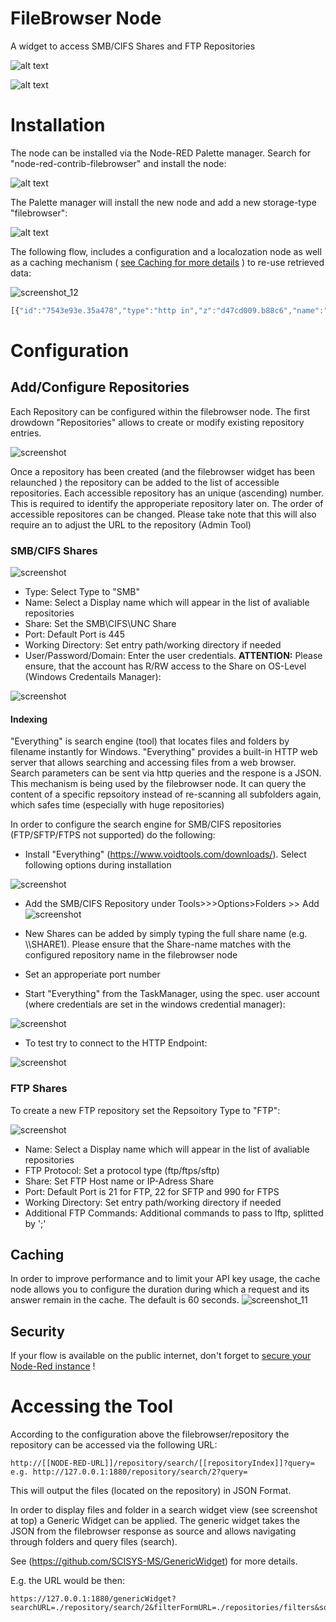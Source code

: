 # FileBrowser Node 
A widget to access SMB/CIFS Shares and FTP Repositories 


![alt text](https://user-images.githubusercontent.com/35899018/49729734-94f19180-fc76-11e8-80b1-7843598d96fe.png)


![alt text](https://user-images.githubusercontent.com/35899018/49740659-050f1000-fc95-11e8-87c3-ca98f13961a7.png)



# Installation
The node can be installed via the Node-RED Palette manager. Search for "node-red-contrib-filebrowser" and install the node: 

![alt text](https://user-images.githubusercontent.com/35899018/49729747-9c189f80-fc76-11e8-9854-5e77f45b23b5.png)

The Palette manager will install the new node and add a new storage-type "filebrowser":

![alt text](https://user-images.githubusercontent.com/35899018/49730307-42b17000-fc78-11e8-94b8-aff7fe2ee755.png)


The following flow, includes a configuration and a localozation node as well as a caching mechanism ( [see Caching for more details](#Caching) ) to re-use retrieved data:

![screenshot_12](https://user-images.githubusercontent.com/35899018/49739330-efe4b200-fc91-11e8-9c3c-b1287486fbc5.png)

```javascript
[{"id":"7543e93e.35a478","type":"http in","z":"d47cd009.b88c6","name":"","url":"/repositories/filters","method":"get","upload":false,"swaggerDoc":"","x":480,"y":380,"wires":[["a1ef4034.4952e"]]},{"id":"a1ef4034.4952e","type":"template","z":"d47cd009.b88c6","name":"params page","field":"payload","fieldType":"msg","format":"handlebars","syntax":"mustache","template":"<form class=\"ui form\">\n\n  <div class=\"ui toggle checkbox\">\n      <input name=\"useFulltext\" type=\"checkbox\" checked=\"checked\">\n      <label>{{flow.LOCALIZED.useIndex}}</label>\n     \n    </div>\n\n <div></div>\n\n   <div class=\"field\">\n      <label>{{flow.LOCALIZED.itemType}}</label>\n      <select name=\"itemType\" class=\"ui dropdown\">\n         <option value=\"all\" selected=\"selected\">{{flow.LOCALIZED.itemAll}}</option>\n         <option value=\"folder\">{{flow.LOCALIZED.itemFolder}}</option>\n         <option value=\"file\">{{flow.LOCALIZED.itemFile}}</option>\n      </select>\n   </div>\n \n   <div class=\"field\">\n      <label>{{flow.LOCALIZED.maxResults}}</label>\n      <select name=\"maxResults\" class=\"ui dropdown\">\n         <option value=\"30\" selected=\"selected\">30</option>\n         <option value=\"50\">50</option>\n         <option value=\"100\">100</option>\n         <option value=\"*\">*</option>\n \n      </select>\n   </div>\n\n</form>","output":"str","x":870,"y":380,"wires":[["ff48f5df.fb2868"]]},{"id":"ff48f5df.fb2868","type":"http response","z":"d47cd009.b88c6","name":"","statusCode":"","headers":{},"x":1330,"y":380,"wires":[]},{"id":"b75c4b52.2b0078","type":"http in","z":"d47cd009.b88c6","name":"","url":"/repositories/sort","method":"get","upload":false,"swaggerDoc":"","x":480,"y":420,"wires":[["f4659889.6dd9e8"]]},{"id":"f4659889.6dd9e8","type":"template","z":"d47cd009.b88c6","name":"params page","field":"payload","fieldType":"msg","format":"handlebars","syntax":"mustache","template":"<form class=\"ui form\">\n   <div class=\"field\">\n      <label>{{flow.LOCALIZED.sort}}</label>\n      <select name=\"order\" class=\"ui dropdown\">\n        <option value=\"lastmod\">{{flow.LOCALIZED.sort_default}}</option>\n         <option value=\"lastmod\">{{flow.LOCALIZED.sort_date}}</option>\n         <option value=\"name\">{{flow.LOCALIZED.sort_title}}</option>\n         <option value=\"size\">{{flow.LOCALIZED.sort_size}}</option>\n         <option value=\"type\">{{flow.LOCALIZED.sort_type}}</option>\n      </select>\n   </div>\n   \n   <div class=\"field\">\n      <label>{{flow.LOCALIZED.sortOrder}}</label>\n      <select name=\"sortorder\" class=\"ui dropdown\">\n         <option value=\"asc\">{{flow.LOCALIZED.sortOrderAsc}}</option>\n         <option value=\"desc\">{{flow.LOCALIZED.sortOrderDesc}}</option>\n      </select>\n   </div>\n</form>\n\n\n\n","output":"str","x":870,"y":420,"wires":[["55c2095.052a1f8"]]},{"id":"55c2095.052a1f8","type":"http response","z":"d47cd009.b88c6","name":"","statusCode":"","headers":{},"x":1330,"y":420,"wires":[]},{"id":"398813d3.21f60c","type":"inject","z":"d47cd009.b88c6","name":"Once","topic":"","payload":"","payloadType":"date","repeat":"","crontab":"","once":true,"onceDelay":"0.1","x":450,"y":140,"wires":[["e493f167.4baa5"]]},{"id":"e493f167.4baa5","type":"function","z":"d47cd009.b88c6","name":"Localization","func":"var localization = {\n    \"en_EN\": {\n        \"useIndex\" : \"Use fulltext index\",\n        \"maxResults\": \"Results per page\",\n        \"itemType\"  : \"Item type\",\n        \"itemAll\"   : \"All\",\n        \"itemFolder\" : \"Folder\",\n        \"itemFile\" : \"File\",\n        \"sort\":\"Sort by\",\n        \"sort_default\": \"Default\",\n        \"sort_date\":\"Date\",\n        \"sort_type\":\"Type\",\n        \"sort_size\":\"Size\",\n        \"sort_title\":\"Name\",\n        \"sortOrder\" : \"Sort order\",\n        \"sortOrderAsc\" : \"Ascending\",\n        \"sortOrderDesc\" : \"Descending\",\n       \n    },\n    \"de_DE\": {\n        \"useIndex\" : \"Volltextsuche verwenden\",\n        \"maxResults\": \"Ergebnisse pro Seite\",\n        \"itemType\"  : \"Typ\",\n        \"itemAll\"   : \"Alle\",\n        \"itemFolder\" : \"Verzeichnisse\",\n        \"itemFile\" : \"Dateien\",\n        \"sort\":\"Soriteren nach\",\n        \"sort_default\": \"Standart\",\n        \"sort_date\":\"Datum\",\n        \"sort_type\":\"Typ\",\n        \"sort_size\":\"Größe\",\n        \"sort_title\":\"Name\",\n        \"sortOrder\" : \"Sortiereihenfolge\",\n        \"sortOrderAsc\" : \"aufsteigend\",\n        \"sortOrderDesc\" : \"absteigend\",\n    },\n    \"fr_FR\": {\n        \"useIndex\" : \" Use fulltext index\",\n        \"maxResults\": \"Results per page\",\n        \"license\": \"License\",\n        \"ignore\": \"Ignore\",\n        \"lang\": \"Relevance language\",\n        \"lang_ar\": \"Arabic\",\n        \"lang_bg\": \"Bulgarian\",\n        \"lang_da\": \"Dänisch\",\n        \"lang_nl\": \"Niederländisch, Flämisch\",\n        \"lang_en\": \"Englisch\",\n        \"lang_fr\": \"Französisch\",\n        \"lang_de\": \"Deutsch\",\n        \"lang_es\": \"Spanisch\",\n        \"sort\":\"Sort by\",\n        \"sort_date\":\"Date\",\n        \"sort_type\":\"Rating\",\n        \"sort_size\":\"Video count\",\n        \"sort_title\":\"Title\",\n    }\n}\nvar language = flow.get(\"LANGUAGE\");\nvar localized = localization[language];\nflow.set(\"LOCALIZED\", localized);\n","outputs":1,"noerr":0,"x":590,"y":140,"wires":[[]]},{"id":"65b43013.6c2e5","type":"config","z":"d47cd009.b88c6","name":"CONFIG","properties":[{"p":"LANGUAGE","pt":"flow","to":"de_DE","tot":"str"},{"p":"OPENMEDIA_MAPPING","pt":"flow","to":"{\"templateId\":{\"default\":1388635,\"audio\":1388637,\"image\":1388639,\"video\":1388638},\"poolId\":101,\"folderId\":22219,\"systemId\":\"6290b86c-3cdd-4d52-8340-df3b9bf2aa15\",\"OMISCommandAfterCreation\":{\"pluginID\":123,\"commandID\":132},\"fields\":{\"title\":8,\"id\":3201,\"url\":401}}","tot":"json"},{"p":"FULLTEXTENGINE_URL","pt":"flow","to":"http://127.0.0.1:8090","tot":"str"}],"active":true,"x":460,"y":200,"wires":[]},{"id":"6a14dbab.4a3524","type":"http response","z":"d47cd009.b88c6","name":"","statusCode":"200","headers":{},"x":1560,"y":180,"wires":[]},{"id":"58b374dd.9f2b1c","type":"filebrowser in","z":"d47cd009.b88c6","filebrowser":"da48aead.84bd3","rules":[{"t":"da48aead.84bd3"},{"t":null}],"x":1110,"y":280,"wires":[["2862d76b.9b2a58"]]},{"id":"2862d76b.9b2a58","type":"function","z":"d47cd009.b88c6","name":"Pivot format","func":"var responseData = msg.payload;\nvar OPENMEDIA_MAPPING = flow.get(\"OPENMEDIA_MAPPING\");\n//we have to regenerate the fullpath for each item in the breadcrumb\n\n\nvar breadcrumb = [];\n    for (i=0;i<msg.fullPath.length;i++){\n        breadcrumb.push({\n                name:msg.fullPath[i].name,\n                payload:{\n                 remotePath: msg.fullPath[i].remotePath,\n                 fullPath: msg.fullPath.slice(0, i+1)\n             },\n             active:(i<msg.fullPath.length -1) ? false:true\n            })     \n    }\n\n\n\n\nmsg.payload = {\n  resultCount: responseData.items.length + \" results\",\n  navigation: {\n    breadcrumb: breadcrumb\n  },\n  dropdown: [],\n  items: []\n};\n\n\n\nif (responseData.items.length > 0) {\n    responseData.items =  sortResults(responseData, msg.sort, msg.sort_ascending);\n    node.warn(responseData);\n  for (var i = 0; i < responseData.items.length; i++) {\n      var type = responseData.items[i].type;\n      var mime = responseData.items[i].mime;\n      var iconName = \"file\"; // default icon \n      var destTempateType = \"default\";\n  if  (mime) {\n    if (mime.startsWith(\"audio\")) {\n        iconName = \"music\";\n        destTempateType =\"audio\"\n    }\n    if (mime.startsWith(\"video\")) {\n        iconName = \"video\"; \n        destTempateType =\"video\"\n    }\n    if (mime.startsWith(\"image\")) {\n        iconName = \"image\";   \n        destTempateType =\"image\"\n    }\n  }\n      \n    msg.payload.items.push({\n      key: responseData.items[i].id.videoId,\n      rawData: responseData.items[i],\n      presentation: {\n        title: responseData.items[i].name,\n        iconName: type===\"folder\" ? \"folder\" : iconName,\n        \n        iconColor:  type===\"folder\" ? \"yellow\" : \"grey\",\n        mediaType: null,\n    //    thumbnail: responseData.items[i].snippet.thumbnails.medium.url,\n    //    highres: responseData.items[i].snippet.thumbnails.high.url,\n        meta: [\n          {\n            name: \"Type\",\n            value: type===\"folder\" ? \"FOLDER\" : responseData.items[i].filename.split(\".\").pop().toUpperCase(),\n            icon: null\n          },\n          {\n            name: \"Last modified\",\n            value: timeAgo(responseData.items[i].lastmod),\n            icon: \"clock\"\n          },\n          {\n            name: \"Size\",\n           value: formattedSize(responseData.items[i].size),\n            icon: null\n          }\n          \n          \n        ]\n      },\n      navigation: {\n        type: type===\"folder\" ?\"query\" : \"external\", // possible value: external then value must be a string self, query must be a JSON object, openmedia\n         payload: type===\"folder\" ? {\n             remotePath: responseData.items[i].id,\n             fullPath: msg.fullPath.concat(\n                 {\n                     name:responseData.items[i].name,\n                     remotePath: responseData.items[i].id\n                 })\n         } : responseData.items[i].url\n        //type:\"query\",\n        //value:nextResultsPayload\n      },\n      openmedia: {\n        templateId: OPENMEDIA_MAPPING.templateId[destTempateType],\n        poolId: OPENMEDIA_MAPPING.poolId,\n        folderId: OPENMEDIA_MAPPING.folderId,\n        systemId: OPENMEDIA_MAPPING.systemId,\n        OMISCommandAfterCreation: {\n          pluginID: OPENMEDIA_MAPPING.OMISCommandAfterCreation.pluginID,\n          commandID: OPENMEDIA_MAPPING.OMISCommandAfterCreation.commandID\n        },\n        fields: [\n          {\n              //title\n            fieldId: OPENMEDIA_MAPPING.fields.title,\n            valueType:1,\n            value: responseData.items[i].name\n          },\n           {\n               //External Unique ID\n            fieldId: OPENMEDIA_MAPPING.fields.id,\n            valueType:1,\n           value: responseData.items[i].url\n          },\n           {\n               //url\n            fieldId: OPENMEDIA_MAPPING.fields.url,\n            valueType:1,\n           value: responseData.items[i].url\n          }\n        ]\n      },\n      dragAndDrop: []\n    });\n    \n   \n  }\n}\n\nreturn msg;\n\n\n\nfunction sortResults(responseData, prop, asc) {\n    \n    return responseData.items.sort(function(a, b) {\n        if (asc) {\n            return (a[prop] > b[prop]) ? 1 : ((a[prop] < b[prop]) ? -1 : 0);\n        } else {\n            return (b[prop] > a[prop]) ? 1 : ((b[prop] < a[prop]) ? -1 : 0);\n        }\n    });\n\n \n    \n}\n\n\n\n\nfunction getFormattedDate(date, prefomattedDate = false, hideYear = false) {\n        const MONTH_NAMES = [\n  'January', 'February', 'March', 'April', 'May', 'June',\n  'July', 'August', 'September', 'October', 'November', 'December'\n];\n    \n  const day = date.getDate();\n  const month = MONTH_NAMES[date.getMonth()];\n  const year = date.getFullYear();\n  const hours = date.getHours();\n  let minutes = date.getMinutes();\n\n  if (minutes < 10) {\n    // Adding leading zero to minutes\n    minutes = `0${ minutes }`;\n  }\n\n  if (prefomattedDate) {\n    // Today at 10:20\n    // Yesterday at 10:20\n    return `${ prefomattedDate } at ${ hours }:${ minutes }`;\n  }\n\n  if (hideYear) {\n    // 10. January at 10:20\n    return `${ day }. ${ month } at ${ hours }:${ minutes }`;\n  }\n\n  // 10. January 2017. at 10:20\n  return `${ day }. ${ month } ${ year }. at ${ hours }:${ minutes }`;\n}\n\n\n// --- Main function\nfunction timeAgo(dateParam) {\n\n\n  if (!dateParam) {\n    return null;\n  }\n\n  const date = typeof dateParam === 'object' ? dateParam : new Date(dateParam);\n  const DAY_IN_MS = 86400000; // 24 * 60 * 60 * 1000\n  const today = new Date();\n  const yesterday = new Date(today - DAY_IN_MS);\n  const seconds = Math.round((today - date) / 1000);\n  const minutes = Math.round(seconds / 60);\n  const isToday = today.toDateString() === date.toDateString();\n  const isYesterday = yesterday.toDateString() === date.toDateString();\n  const isThisYear = today.getFullYear() === date.getFullYear();\n\n\n  if (seconds < 5) {\n    return 'now';\n  } else if (seconds < 60) {\n    return `${ seconds } seconds ago`;\n  } else if (seconds < 90) {\n    return 'about a minute ago';\n  } else if (minutes < 60) {\n    return `${ minutes } minutes ago`;\n  } else if (isToday) {\n    return getFormattedDate(date, 'Today'); // Today at 10:20\n  } else if (isYesterday) {\n    return getFormattedDate(date, 'Yesterday'); // Yesterday at 10:20\n  } else if (isThisYear) {\n    return getFormattedDate(date, false, true); // 10. January at 10:20\n  }\n\n  return getFormattedDate(date); // 10. January 2017. at 10:20\n}\n\nfunction formattedSize(size) {\n    //dividing by 10 afterwards give the first decimal\n    if (size > 1000000000000) return Math.round(size/100000000000)/10 + \" TB\"\n    if (size > 1000000000) return Math.round(size/100000000)/10 + \" GB\"\n    if (size > 1000000) return Math.round(size/100000)/10 + \" MB\"\n    if (size > 1000) return Math.round(size/100)/10 + \" KB\"\n    else return size + \" KB\"\n}","outputs":1,"noerr":0,"x":1350,"y":280,"wires":[["6a14dbab.4a3524","feaba794.e6cbc8"]]},{"id":"1e4032e4.0d6d7d","type":"function","z":"d47cd009.b88c6","name":"Found in cache ?","func":"//first output uses cache data\nif (msg.hasOwnProperty(\"payload\") && !!msg.payload){\n    return [msg,null];\n}else{\n    //second output goes to actual repository search\n    return [null, msg];\n}\n\n","outputs":2,"noerr":0,"x":1090,"y":220,"wires":[["6a14dbab.4a3524"],["58b374dd.9f2b1c"]]},{"id":"cf4d65d2.181c38","type":"Cache in","z":"d47cd009.b88c6","name":"rep1","cache":"1708125e.da84de","keyType":"msg","keyProperty":"cached_query","valueType":"msg","valueProperty":"payload","useString":false,"x":890,"y":260,"wires":[["1e4032e4.0d6d7d"]]},{"id":"feaba794.e6cbc8","type":"Cache out","z":"d47cd009.b88c6","name":"rep1 ","cache":"1708125e.da84de","keyType":"msg","keyProperty":"cached_query","valueType":"msg","valueProperty":"payload","ttlType":"msg","ttlProperty":"","useString":false,"x":1530,"y":320,"wires":[]},{"id":"c426b8cc.830298","type":"function","z":"d47cd009.b88c6","name":"Prepare Query","func":"node.warn(\"Received payload:\" + JSON.stringify(msg.payload));\nmsg.payload.repIx =  msg.req.params[0];\nmsg.cached_query= JSON.stringify(msg.payload);\nmsg.fullPath = msg.payload.fullPath||[{name:\"Home\",remotePath:\"\"}]\nmsg.remotePath  = msg.payload.remotePath||\"\";\nmsg.fulltextEngineURL = flow.get(\"FULLTEXTENGINE_URL\");\nmsg.repIx  = msg.req.params[0] ||\"1\";\nnode.warn(\"Request for Repository ID :\" +msg.repIx )\nif (msg.payload.useFulltext===\"on\") {\nmsg.useFulltext =  \"true\";\n\n    \n}\nelse \n{\n    msg.useFulltext =  \"false\"\n}\n\n\nmsg.query       = msg.payload.query||\"\";\nif (msg.query  ===\"\") {\n    msg.operation   = \"list\";\n}\nelse {\n    msg.operation   = \"find\";\n    if (msg.payload.hasOwnProperty(\"breadcrumb\")){\n    msg.remotePath = msg.payload.breadcrumb[msg.payload.breadcrumb.length-1].payload.remotePath;\n    }\n}\nmsg.sort            = msg.payload.sort;\"lastmod\"; //type, name, size, mime, lastmod\nif (msg.payload.sortorder == \"asc\"){\n    msg.sort_ascending = true;\n}\nelse {\n    msg.sort_ascending = false;  \n}\n\nmsg.payload = {};\nmsg.payload.filedata= '{}'; // Needs to be a string\nreturn msg;","outputs":1,"noerr":0,"x":680,"y":260,"wires":[["cf4d65d2.181c38"]]},{"id":"73831b5d.cd08d4","type":"http in","z":"d47cd009.b88c6","name":"repository","url":"/repository/search/*","method":"get","upload":false,"swaggerDoc":"","x":440,"y":260,"wires":[["c426b8cc.830298"]]},{"id":"da48aead.84bd3","type":"filebrowser","z":"","repositoryType":"SMB","share":"\\\\SHARE1\\public","port":"445","domain":"","username":"MyUsername","password":"MyPassword","workdir":"","name":"SHARE1","sshKeyPath":"","additionalLftpCommands":"","addFulltextUrlPrefix":false},{"id":"1708125e.da84de","type":"Cache","z":"","name":"rep1","defaultTtl":"60","checkPeriod":"60"}]
```

# Configuration #

## Add/Configure Repositories

Each Repository can be configured within the filebrowser node. The first drowdown "Repositories" allows to create or modify existing repository entries. 

![screenshot](https://user-images.githubusercontent.com/35899018/49732022-7e026d80-fc7d-11e8-8cb0-ec0444b5db37.png)

Once a repository has been created (and the filebrowser widget has been relaunched ) the repository can be added to the list of accessible repositories. Each accessible repository has an unique (ascending) number. This is required to identify the approperiate repository later on. The order of accessible repositores can be changed. Please take note that this will also require an to adjust the URL to the repository (Admin Tool)

### SMB/CIFS Shares 

![screenshot](https://user-images.githubusercontent.com/35899018/49731401-83f74f00-fc7b-11e8-98b5-c3bc5f518fc3.png)



- Type: Select Type to "SMB"
- Name: Select a Display name which will appear in the list of avaliable repositories
- Share: Set the SMB\CIFS\UNC Share
- Port: Default Port is 445 
- Working Directory: Set entry path/working directory if needed
- User/Password/Domain: Enter the user credentials. **ATTENTION:** Please ensure, that the account has R/RW access to the Share on OS-Level (Windows Credentails Manager):

![screenshot](https://user-images.githubusercontent.com/35899018/49731751-a89ff680-fc7c-11e8-803d-792a07a8978d.png)

#### Indexing 

"Everything" is search engine (tool) that locates files and folders by filename instantly for Windows.  "Everything" provides a built-in HTTP web server that allows searching and accessing files from a web browser. Search parameters can  be sent via http queries and the respone is a JSON. 
This mechanism is being used by the filebrowser node. It can query the content of a specific repsoitory instead of re-scanning all subfolders again, which safes time (especially with huge repositories)

In order to configure the search engine for SMB/CIFS repositories (FTP/SFTP/FTPS not supported) do the following:

- Install "Everything" (https://www.voidtools.com/downloads/). Select following options during installation

![screenshot](https://user-images.githubusercontent.com/35899018/49744414-02181d80-fc9d-11e8-8b36-a62ffeb33e48.png)


- Add the SMB/CIFS Repository under Tools>>>Options>Folders >> Add
![screenshot](https://user-images.githubusercontent.com/35899018/49738377-8b285800-fc8f-11e8-9445-408a5f8c40ab.png)

- New Shares can be added by simply typing the full share name (e.g. \\\SHARE1). Please ensure that the Share-name matches with the configured repository name in the filebrowser node 
- Set an approperiate port number 
- Start "Everything" from the TaskManager, using the spec. user account (where  credentials are set in the windows credential manager):

![screenshot](https://user-images.githubusercontent.com/35899018/49738988-0fc7a600-fc91-11e8-9cb8-7a2ea19c42a1.png)

- To test try to connect to the HTTP Endpoint:



![screenshot](https://user-images.githubusercontent.com/35899018/49739155-7baa0e80-fc91-11e8-8b21-c94eab9b5163.png)

### FTP Shares 

To create a new FTP repository set the Repsoitory Type to "FTP":

![screenshot](https://user-images.githubusercontent.com/35899018/49739548-6ed9ea80-fc92-11e8-8beb-fca6081a8e27.png)

- Name: Select a Display name which will appear in the list of avaliable repositories
- FTP Protocol: Set a protocol type (ftp/ftps/sftp)
- Share: Set FTP Host name or IP-Adress Share
- Port: Default Port is 21 for FTP, 22 for SFTP and 990 for FTPS 
- Working Directory: Set entry path/working directory if needed
- Additional FTP Commands: Additional commands to pass to lftp, splitted by ';' 

## Caching #
In order to improve performance and to limit your API key usage, the cache node allows you to configure the duration during which a request and its answer remain in the cache. The default is 60 seconds.
![screenshot_11](https://user-images.githubusercontent.com/30046324/48259178-78fc9500-e417-11e8-90f9-d37c4232442d.png)

## Security #
If your flow is available on the public internet, don't forget to [secure your Node-Red instance](https://nodered.org/docs/security) ! 



# Accessing the Tool 

According to the configuration above the filebrowser/repository the repository can be accessed via the following URL:

```
http://[[NODE-RED-URL]]/repository/search/[[repositoryIndex]]?query=
e.g. http://127.0.0.1:1880/repository/search/2?query=
```

This will output the files (located on the repository) in JSON Format.

In order to display files and folder in a search widget view (see screenshot at top) a Generic Widget can be applied. The generic widget takes the JSON from the filebrowser response as source and allows navigating through folders and query files (search). 

See (https://github.com/SCISYS-MS/GenericWidget) for more details. 

E.g. the URL would be then: 

```
https://127.0.0.1:1880/genericWidget?searchURL=./repository/search/2&filterFormURL=./repositories/filters&sortFormURL=./repositories/sort&refreshInterval=60
```

